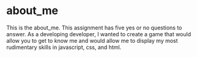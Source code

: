 # about_me
This is the about_me.
This assignment has five yes or no questions to answer.
As a developing developer, I wanted to create a game that would allow you to get to know me and would allow me to display my most rudimentary skills in javascript, css, and html.
